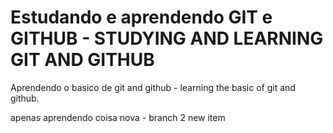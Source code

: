 # Estudando e aprendendo GIT e GITHUB - STUDYING AND LEARNING GIT AND GITHUB

Aprendendo o basico de git and github - learning the basic of git and github.

apenas aprendendo coisa nova - branch 2 new item